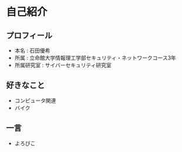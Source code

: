 # 自己紹介

## プロフィール

- 本名 : 石田優希
- 所属 : 立命館大学情報理工学部セキュリティ・ネットワークコース3年
- 所属研究室 : サイバーセキュリティ研究室

## 好きなこと

- コンピュータ関連
- バイク

## 一言

- よろぴこ
